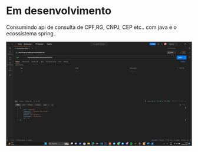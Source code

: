 # Em desenvolvimento 

Consumindo api de consulta de CPF,RG, CNPJ, CEP etc.. com java e o ecossistema spring.


![IMG](https://github.com/Marcos-Gabriell/java-api-consulta/blob/master/Desktop%20Screenshot%202023.10.03%20-%2021.06.06.71.png) 

